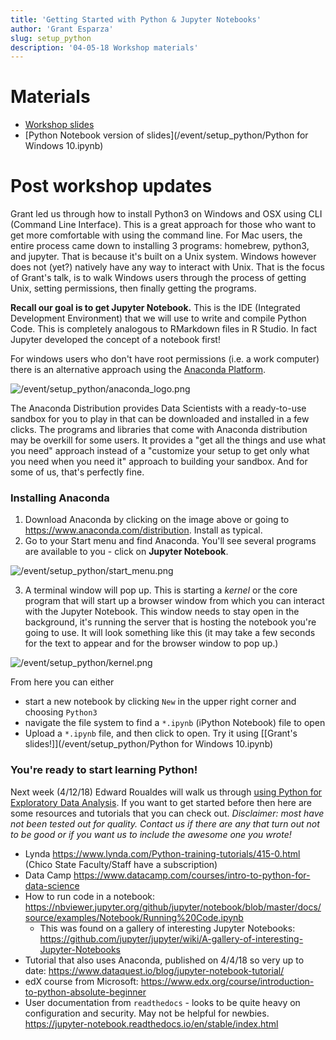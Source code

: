 ```yaml
---
title: 'Getting Started with Python & Jupyter Notebooks'
author: 'Grant Esparza'
slug: setup_python
description: '04-05-18 Workshop materials'
---
```



# Materials

* [Workshop slides](/event/setup_python/python_presentation.pdf)
* [Python Notebook version of slides](/event/setup_python/Python for Windows 10.ipynb)

# Post workshop updates

Grant led us through how to install Python3 on Windows and OSX using CLI (Command Line Interface). This is a great approach for those who want to get more comfortable with using the command line. For Mac users, the entire process came down to installing 3 programs: homebrew, python3, and jupyter. That is because it's built on a Unix system. Windows however does not (yet?) natively have any way to interact with Unix. That is the focus of Grant's talk, is to walk Windows users through the process of getting Unix, setting permissions, then finally getting the programs. 

**Recall our goal is to get Jupyter Notebook.** This is the IDE (Integrated Development Environment) that we will use to write and compile Python Code. This is completely analogous to RMarkdown files in R Studio. In fact Jupyter developed the concept of a notebook first!

For windows users who don't have root permissions (i.e. a work computer) there is an alternative approach using the [Anaconda Platform](www.anaconda.com/what-is-anaconda/). 

![/event/setup_python/anaconda_logo.png](https://www.anaconda.com/distribution)

The Anaconda Distribution provides Data Scientists with a ready-to-use sandbox for you to play in that can be downloaded and installed in a few clicks. The programs and libraries that come with Anaconda distribution may be overkill for some users. It provides a "get all the things and use what you need" approach instead of a "customize your setup to get only what you need when you need it" approach to building your sandbox. And for some of us, that's perfectly fine. 

### Installing Anaconda

1. Download Anaconda by clicking on the image above or going to https://www.anaconda.com/distribution. Install as typical. 
2. Go to your Start menu and find Anaconda. You'll see several programs are available to you - click on **Jupyter Notebook**. 

![/event/setup_python/start_menu.png]()

3. A terminal window will pop up. This is starting a _kernel_ or the core program that will start up a browser window from which you can interact with the Jupyter Notebook. This window needs to stay open in the background, it's running the server that is hosting the notebook you're going to use. It will look something like this (it may take a few seconds for the text to appear and for the browser window to pop up.)

![/event/setup_python/kernel.png]()


From here you can either 

* start a new notebook by clicking `New` in the upper right corner and choosing `Python3`
* navigate the file system to find a `*.ipynb` (iPython Notebook) file to open
* Upload a `*.ipynb` file, and then click to open. Try it using [[Grant's slides!]](/event/setup_python/Python for Windows 10.ipynb)


### You're ready to start learning Python!

Next week (4/12/18) Edward Roualdes will walk us through [using Python for Exploratory Data Analysis](https://csudsi.netlify.com/2018/04/05/2018-04-06-intro-python/). If you want to get started before then here are some resources and tutorials that you can check out. _Disclaimer: most have not been tested out for quality. Contact us if there are any that turn out not to be good or if you want us to include the awesome one you wrote!_

* Lynda https://www.lynda.com/Python-training-tutorials/415-0.html (Chico State Faculty/Staff have a subscription)
* Data Camp https://www.datacamp.com/courses/intro-to-python-for-data-science 
* How to run code in a notebook: https://nbviewer.jupyter.org/github/jupyter/notebook/blob/master/docs/source/examples/Notebook/Running%20Code.ipynb
    - This was found on a gallery of interesting Jupyter Notebooks: https://github.com/jupyter/jupyter/wiki/A-gallery-of-interesting-Jupyter-Notebooks 
* Tutorial that also uses Anaconda, published on 4/4/18 so very up to date: https://www.dataquest.io/blog/jupyter-notebook-tutorial/ 
* edX course from Microsoft: https://www.edx.org/course/introduction-to-python-absolute-beginner 
* User documentation from `readthedocs` - looks to be quite heavy on configuration and security. May not be helpful for newbies.  https://jupyter-notebook.readthedocs.io/en/stable/index.html 





